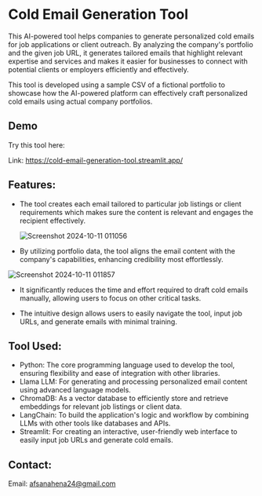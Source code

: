 
# Cold Email Generation Tool


This AI-powered tool helps companies to generate personalized cold emails for job applications or client outreach. By analyzing the company's portfolio and the given job URL, it generates tailored emails that highlight relevant expertise and services and makes it easier for businesses to connect with potential clients or employers efficiently and effectively.

This tool is developed using a sample CSV of a fictional portfolio to showcase how the AI-powered platform can effectively craft personalized cold emails using actual company portfolios.


## Demo

Try this tool here:

Link: https://cold-email-generation-tool.streamlit.app/


## Features:
- The tool creates each email tailored to particular job listings or client requirements which makes sure the content is relevant and engages the recipient effectively.

  ![Screenshot 2024-10-11 011056](https://github.com/user-attachments/assets/bbf0f746-075c-48cd-a5e8-a69c39efaa48)


- By utilizing portfolio data, the tool aligns the email content with the company's capabilities, enhancing credibility most effortlessly.

![Screenshot 2024-10-11 011857](https://github.com/user-attachments/assets/9d000c96-018c-4382-85fd-443b04bbb302)


- It significantly reduces the time and effort required to draft cold emails manually, allowing users to focus on other critical tasks.

- The intuitive design allows users to easily navigate the tool, input job URLs, and generate emails with minimal training.




## Tool Used:


- Python: The core programming language used to develop the tool, ensuring flexibility and ease of integration with other libraries.
- Llama LLM: For generating and processing personalized email content using advanced language models.
- ChromaDB: As a vector database to efficiently store and retrieve embeddings for relevant job listings or client data.
- LangChain: To build the application's logic and workflow by combining LLMs with other tools like databases and APIs.
- Streamlit: For creating an interactive, user-friendly web interface to easily input job URLs and generate cold emails.




## Contact:
Email: afsanahena24@gmail.com


